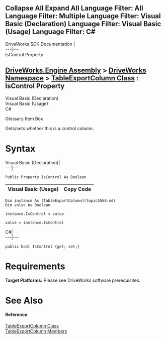 Collapse All Expand All Language Filter: All  Language Filter: Multiple  Language Filter: Visual Basic (Declaration) Language Filter: Visual Basic (Usage) Language Filter: C#  
---  
DriveWorks SDK Documentation  |   
---|---  
IsControl Property   
  
[DriveWorks.Engine Assembly](topic2156.md) > [DriveWorks Namespace](topic2159.md) > [TableExportColumn Class](topic5568.md) : IsControl Property  
---  
  
Visual Basic (Declaration)    
Visual Basic (Usage)    
C# 

Glossary Item Box

Gets/sets whether this is a control column. 

# Syntax

Visual Basic (Declaration)|   
---|---  
      
    
    Public Property IsControl As Boolean  
  
Visual Basic (Usage)| Copy Code  
---|---  
      
    
    Dim instance As [TableExportColumn](topic5568.md)
    Dim value As Boolean
     
    instance.IsControl = value
     
    value = instance.IsControl  
  
C#|   
---|---  
      
    
    public bool IsControl {get; set;}  
  
# Requirements

**Target Platforms:** Please see DriveWorks software prerequisites.

# See Also

#### Reference

[TableExportColumn Class](topic5568.md)   
[TableExportColumn Members](topic5569.md)


